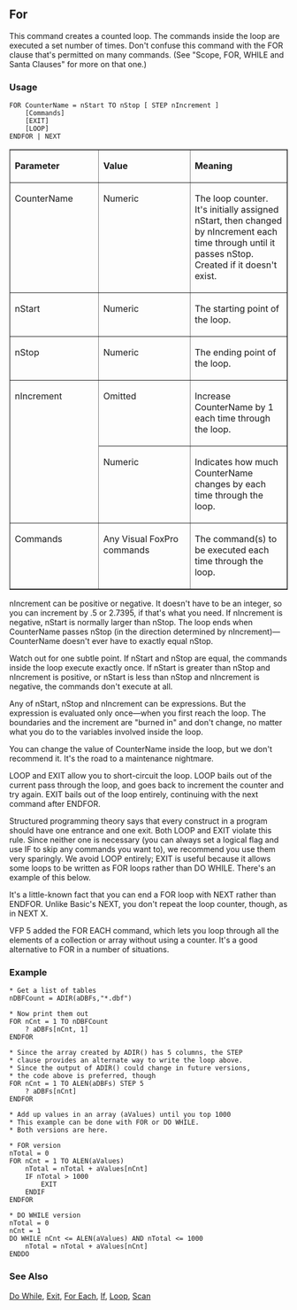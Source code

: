 ## For

This command creates a counted loop. The commands inside the loop are executed a set number of times. Don't confuse this command with the FOR clause that's permitted on many commands. (See "Scope, FOR, WHILE and Santa Clauses" for more on that one.)

### Usage

```foxpro
FOR CounterName = nStart TO nStop [ STEP nIncrement ]
    [Commands]
    [EXIT]
    [LOOP]
ENDFOR | NEXT
```
<table border cellspacing=0 cellpadding=0 width=100%>
<tr>
  <td width=32% valign=top>
  <p><b>Parameter</b></p>
  </td>
  <td width=23% valign=top>
  <p><b>Value</b></p>
  </td>
  <td width=45% valign=top>
  <p><b>Meaning</b></p>
  </td>
 </tr>
<tr>
  <td width=32% valign=top>
  <p>CounterName</p>
  </td>
  <td width=23% valign=top>
  <p>Numeric</p>
  </td>
  <td width=45% valign=top>
  <p>The loop counter. It's initially assigned nStart, then changed by nIncrement each time through until it passes nStop. Created if it doesn't exist.</p>
  </td>
 </tr>
<tr>
  <td width=32% valign=top>
  <p>nStart</p>
  </td>
  <td width=23% valign=top>
  <p>Numeric</p>
  </td>
  <td width=45% valign=top>
  <p>The starting point of the loop.</p>
  </td>
 </tr>
<tr>
  <td width=32% valign=top>
  <p>nStop</p>
  </td>
  <td width=23% valign=top>
  <p>Numeric</p>
  </td>
  <td width=45% valign=top>
  <p>The ending point of the loop.</p>
  </td>
 </tr>
<tr>
  <td width=32% rowspan=2 valign=top>
  <p>nIncrement</p>
  </td>
  <td width=23% valign=top>
  <p>Omitted</p>
  </td>
  <td width=45% valign=top>
  <p>Increase CounterName by 1 each time through the loop.</p>
  </td>
 </tr>
<tr>
  <td width=33% valign=top>
  <p>Numeric</p>
  </td>
  <td width=67% valign=top>
  <p>Indicates how much CounterName changes by each time through the loop.</p>
  </td>
 </tr>
<tr>
  <td width=32% valign=top>
  <p>Commands</p>
  </td>
  <td width=23% valign=top>
  <p>Any Visual FoxPro commands</p>
  </td>
  <td width=45% valign=top>
  <p>The command(s) to be executed each time through the loop. </p>
  </td>
 </tr>
</table>

nIncrement can be positive or negative. It doesn't have to be an integer, so you can increment by .5 or 2.7395, if that's what you need. If nIncrement is negative, nStart is normally larger than nStop. The loop ends when CounterName passes nStop (in the direction determined by nIncrement)&mdash;CounterName doesn't ever have to exactly equal nStop.

Watch out for one subtle point. If nStart and nStop are equal, the commands inside the loop execute exactly once. If nStart is greater than nStop and nIncrement is positive, or nStart is less than nStop and nIncrement is negative, the commands don't execute at all.

Any of nStart, nStop and nIncrement can be expressions. But the expression is evaluated only once&mdash;when you first reach the loop. The boundaries and the increment are "burned in" and don't change, no matter what you do to the variables involved inside the loop.

You can change the value of CounterName inside the loop, but we don't recommend it. It's the road to a maintenance nightmare.

LOOP and EXIT allow you to short-circuit the loop. LOOP bails out of the current pass through the loop, and goes back to increment the counter and try again. EXIT bails out of the loop entirely, continuing with the next command after ENDFOR. 

Structured programming theory says that every construct in a program should have one entrance and one exit. Both LOOP and EXIT violate this rule. Since neither one is necessary (you can always set a logical flag and use IF to skip any commands you want to), we recommend you use them very sparingly. We avoid LOOP entirely; EXIT is useful because it allows some loops to be written as FOR loops rather than DO WHILE. There's an example of this below.

It's a little-known fact that you can end a FOR loop with NEXT rather than ENDFOR. Unlike Basic's NEXT, you don't repeat the loop counter, though, as in NEXT X.

VFP 5 added the FOR EACH command, which lets you loop through all the elements of a collection or array without using a counter. It's a good alternative to FOR in a number of situations.

### Example

```foxpro
* Get a list of tables
nDBFCount = ADIR(aDBFs,"*.dbf")

* Now print them out
FOR nCnt = 1 TO nDBFCount
    ? aDBFs[nCnt, 1]
ENDFOR

* Since the array created by ADIR() has 5 columns, the STEP
* clause provides an alternate way to write the loop above.
* Since the output of ADIR() could change in future versions,
* the code above is preferred, though
FOR nCnt = 1 TO ALEN(aDBFs) STEP 5
    ? aDBFs[nCnt]
ENDFOR

* Add up values in an array (aValues) until you top 1000
* This example can be done with FOR or DO WHILE.
* Both versions are here.

* FOR version
nTotal = 0
FOR nCnt = 1 TO ALEN(aValues)
    nTotal = nTotal + aValues[nCnt]
    IF nTotal > 1000
        EXIT
    ENDIF
ENDFOR

* DO WHILE version
nTotal = 0
nCnt = 1
DO WHILE nCnt <= ALEN(aValues) AND nTotal <= 1000
    nTotal = nTotal + aValues[nCnt]
ENDDO
```
### See Also

[Do While](s4g252.md), [Exit](s4g253.md), [For Each](s4g688.md), [If](s4g255.md), [Loop](s4g298.md), [Scan](s4g256.md)